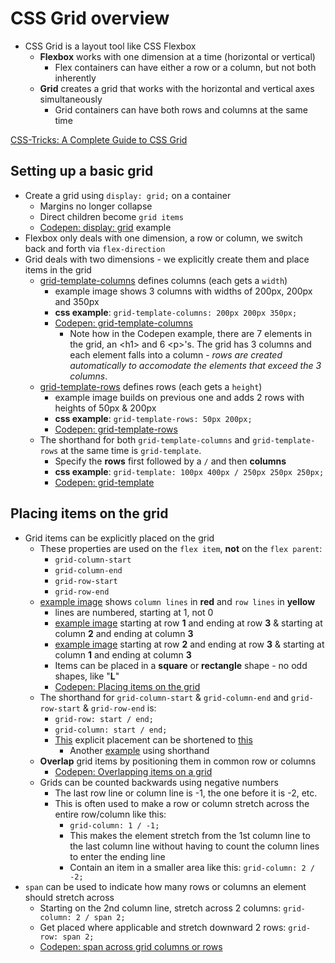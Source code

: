 # CSS Grid overview

- CSS Grid is a layout tool like CSS Flexbox
    - __Flexbox__ works with one dimension at a time (horizontal or vertical)
        - Flex containers can have either a row or a column, but not both inherently
    - __Grid__ creates a grid that works with the horizontal and vertical axes simultaneously
        - Grid containers can have both rows and columns at the same time

[CSS-Tricks: A Complete Guide to CSS Grid](https://css-tricks.com/snippets/css/complete-guide-grid/)

## Setting up a basic grid

- Create a grid using `display: grid;` on a container
    - Margins no longer collapse
    - Direct children become `grid items`
    - [Codepen: display: grid](https://codepen.io/vishalicious/pen/qBMdzqW) example
- Flexbox only deals with one dimension, a row or column, we switch back and forth via `flex-direction`
- Grid deals with two dimensions - we explicitly create them and place items in the grid
    - [grid-template-columns](../../img/css-grid/grid-template-columns.jpg) defines columns (each gets a `width`)
        - example image shows 3 columns with widths of 200px, 200px and 350px
        - __css example__: `grid-template-columns: 200px 200px 350px;`
        - [Codepen: grid-template-columns](https://codepen.io/vishalicious/pen/YzOXoaG)
            - Note how in the Codepen example, there are 7 elements in the grid, an \<h1> and 6 \<p>'s. The grid has 3 columns and each element falls into a column - *rows are created automatically to accomodate the elements that exceed the 3 columns*.
    - [grid-template-rows](../../img/css-grid/grid-template-rows.jpg) defines rows (each gets a `height`)
        - example image builds on previous one and adds 2 rows with heights of 50px & 200px
        - __css example__: `grid-template-rows: 50px 200px;`
        - [Codepen: grid-template-rows](https://codepen.io/vishalicious/pen/BaOpjGz)
    - The shorthand for both `grid-template-columns` and `grid-template-rows` at the same time is `grid-template`.
        - Specify the __rows__ first followed by a `/` and then __columns__
        - __css example__: `grid-template: 100px 400px / 250px 250px 250px;`
        - [Codepen: grid-template](https://codepen.io/vishalicious/pen/oNPBbVR)

## Placing items on the grid

- Grid items can be explicitly placed on the grid
    - These properties are used on the `flex item`, __not__ on the `flex parent`:
        - `grid-column-start`
        - `grid-column-end`
        - `grid-row-start`
        - `grid-row-end`
    - [example image](../../img/css-grid/grid-template-columns-and-rows.jpg) shows `column lines` in __red__ and `row lines` in __yellow__
        - lines are numbered, starting at 1, not 0
        - [example image](../../img/css-grid/grid-template-placement-1.jpg) starting at row __1__ and ending at row __3__ & starting at column __2__ and ending at column __3__
        - [example image](../../img/css-grid/grid-template-placement-2.jpg) starting at row __2__ and ending at row __3__ & starting at column __1__ and ending at column __3__
        - Items can be placed in a __square__ or __rectangle__ shape - no odd shapes, like "__L__"
        - [Codepen: Placing items on the grid](https://codepen.io/vishalicious/pen/WNgRwJJ)
    - The shorthand for `grid-column-start` & `grid-column-end` and `grid-row-start` & `grid-row-end` is:
        - `grid-row: start / end;`
        - `grid-column: start / end;`
        - [This](../../img/css-grid/grid-template-placement-2.jpg) explicit placement can be shortened to [this](../../img/css-grid/grid-template-placement-3.jpg)
            - Another [example](../../img/css-grid/grid-template-placement-4.jpg) using shorthand
    - __Overlap__ grid items by positioning them in common row or columns
        - [Codepen: Overlapping items on a grid](https://codepen.io/vishalicious/pen/OJoWEdO)
    - Grids can be counted backwards using negative numbers
        - The last row line or column line is -1, the one before it is -2, etc.
        - This is often used to make a row or column stretch across the entire row/column like this:
            - `grid-column: 1 / -1;`
            - This makes the element stretch from the 1st column line to the last column line without having to count the column lines to enter the ending line
            - Contain an item in a smaller area like this: `grid-column: 2 / -2;`
- `span` can be used to indicate how many rows or columns an element should stretch across
    - Starting on the 2nd column line, stretch across 2 columns: `grid-column: 2 / span 2;`
    - Get placed where applicable and stretch downward 2 rows: `grid-row: span 2;`
    - [Codepen: span across grid columns or rows](https://codepen.io/vishalicious/pen/yLxgZaK)
